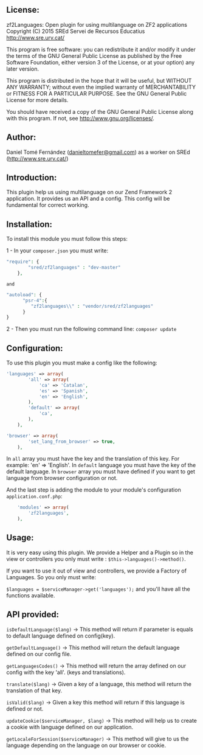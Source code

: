 License:
--------

zf2Languages: Open plugin for using multilanguage on ZF2 applications
Copyright (C) 2015 SREd Servei de Recursos Educatius <http://www.sre.urv.cat/>

This program is free software: you can redistribute it and/or modify
it under the terms of the GNU General Public License as published by
the Free Software Foundation, either version 3 of the License, or
at your option) any later version.

This program is distributed in the hope that it will be useful,
but WITHOUT ANY WARRANTY; without even the implied warranty of
MERCHANTABILITY or FITNESS FOR A PARTICULAR PURPOSE.  See the
GNU General Public License for more details.

You should have received a copy of the GNU General Public License
along with this program.  If not, see <http://www.gnu.org/licenses/>.


Author:
-------

Daniel Tomé Fernández (danieltomefer@gmail.com) as a worker on SREd (http://www.sre.urv.cat/)



Introduction:
-------------

This plugin help us using multilanguage on our Zend Framework 2 application. It provides us
an API and a config. This config will be fundamental for correct working.



Installation:
-------------

To install this module you must follow this steps:

1 - In your `composer.json` you must write:

```php
"require": {
        "sred/zf2languages" : "dev-master"
    },
```
    and

```php
"autoload": {
      "psr-4":{
         "zf2languages\\" : "vendor/sred/zf2languages"
      }
}
```

2 - Then you must run the following command line: `composer update`


Configuration:
--------------
To use this plugin you must make a config like the following:

```php
'languages' => array(
        'all' => array(
            'ca' => 'Catalan',
            'es' => 'Spanish',
            'en' => 'English',
        ),
        'default' => array(
            'ca',
        ),
    ),
```

```php
'browser' => array(
        'set_lang_from_browser' => true,
    ),
```

In `all` array you must have the key and the translation of this key. For example: 'en' => 'English'.
In `default` language you must have the key of the default language.
In `browser` array you must have defined if you want to get language from browser configuration or not.

And the last step is adding the module to your module's configuration `application.conf.php`:
```php
    'modules' => array(
        'zf2languages',
    ),
```



Usage:
------

It is very easy using this plugin. We provide a Helper and a Plugin so in the view or controllers you only must write :
`$this->languages()->method()`.

If you want to use it out of view and controllers, we provide a Factory of Languages. So you only must write:

`$languages = $serviceManager->get('languages');` and you'll have all the functions available.




API provided:
-------------
`isDefaultLanguage($lang)` -> This method will return if parameter is equals to default language defined on config(key).

`getDefaultLanguage()` -> This method will return the default language defined on our config file.

`getLanguagesCodes()` -> This method will return the array defined on our config with the key 'all'. (keys and translations).

`translate($lang)` -> Given a key of a language, this method will return the translation of that key.

`isValid($lang)` -> Given a key this method will return if this language is defined or not.

`updateCookie($serviceManager, $lang)` -> This method will help us to create a cookie with language defined on our application.

`getLocaleForSession($serviceManager)` -> This method will give to us the language depending on the language on our browser or cookie.
